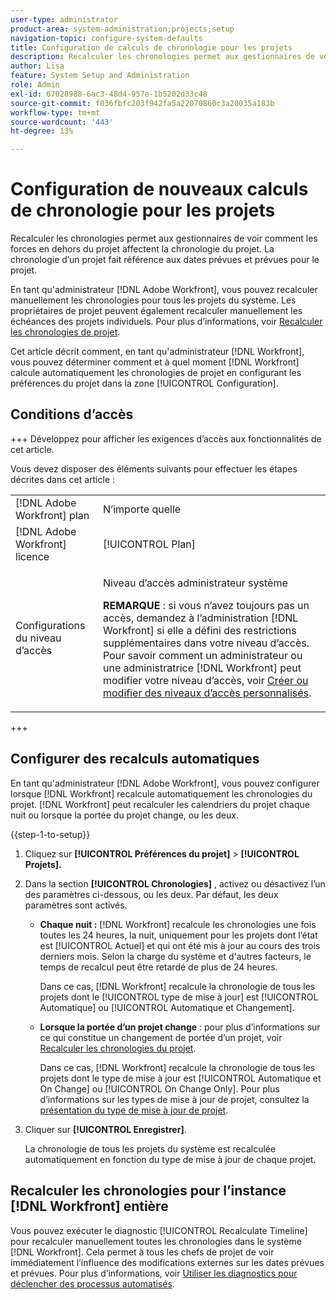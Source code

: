 ```yaml
---
user-type: administrator
product-area: system-administration;projects;setup
navigation-topic: configure-system-defaults
title: Configuration de calculs de chronologie pour les projets
description: Recalculer les chronologies permet aux gestionnaires de voir comment les forces en dehors du projet affectent la chronologie du projet. La chronologie d’un projet fait référence aux dates prévues et prévues pour le projet.
author: Lisa
feature: System Setup and Administration
role: Admin
exl-id: 67028988-6ac3-48d4-957e-1b5202d33c48
source-git-commit: f036fbfc203f942fa5a22070860c3a20035a183b
workflow-type: tm+mt
source-wordcount: '443'
ht-degree: 13%

---
```


# Configuration de nouveaux calculs de chronologie pour les projets

Recalculer les chronologies permet aux gestionnaires de voir comment les forces en dehors du projet affectent la chronologie du projet. La chronologie d’un projet fait référence aux dates prévues et prévues pour le projet.

En tant qu&#39;administrateur [!DNL Adobe Workfront], vous pouvez recalculer manuellement les chronologies pour tous les projets du système. Les propriétaires de projet peuvent également recalculer manuellement les échéances des projets individuels. Pour plus d’informations, voir [Recalculer les chronologies de projet](../../../manage-work/projects/manage-projects/recalculate-project-timeline.md).

Cet article décrit comment, en tant qu&#39;administrateur [!DNL Workfront], vous pouvez déterminer comment et à quel moment [!DNL Workfront] calcule automatiquement les chronologies de projet en configurant les préférences du projet dans la zone [!UICONTROL Configuration].

## Conditions d’accès

+++ Développez pour afficher les exigences d’accès aux fonctionnalités de cet article.

Vous devez disposer des éléments suivants pour effectuer les étapes décrites dans cet article :

<table style="table-layout:auto"> 
 <col> 
 <col> 
 <tbody> 
  <tr> 
   <td role="rowheader">[!DNL Adobe Workfront] plan</td> 
   <td>N’importe quelle</td> 
  </tr> 
  <tr> 
   <td role="rowheader">[!DNL Adobe Workfront] licence</td> 
   <td>[!UICONTROL Plan]</td> 
  </tr> 
  <tr> 
   <td role="rowheader">Configurations du niveau d’accès</td> 
   <td> <p>Niveau d’accès administrateur système</p> <p><b>REMARQUE</b> : si vous n’avez toujours pas un accès, demandez à l’administration [!DNL Workfront] si elle a défini des restrictions supplémentaires dans votre niveau d’accès. Pour savoir comment un administrateur ou une administratrice [!DNL Workfront] peut modifier votre niveau d’accès, voir <a href="../../../administration-and-setup/add-users/configure-and-grant-access/create-modify-access-levels.md" class="MCXref xref">Créer ou modifier des niveaux d’accès personnalisés</a>.</p> </td> 
  </tr> 
 </tbody> 
</table>

+++

## Configurer des recalculs automatiques

En tant qu&#39;administrateur [!DNL Adobe Workfront], vous pouvez configurer lorsque [!DNL Workfront] recalcule automatiquement les chronologies du projet. [!DNL Workfront] peut recalculer les calendriers du projet chaque nuit ou lorsque la portée du projet change, ou les deux.

{{step-1-to-setup}}

1. Cliquez sur **[!UICONTROL Préférences du projet]** > **[!UICONTROL Projets].**

1. Dans la section **[!UICONTROL Chronologies]** , activez ou désactivez l’un des paramètres ci-dessous, ou les deux. Par défaut, les deux paramètres sont activés.

   * **Chaque nuit :** [!DNL Workfront&#x200B;&#x200B;&#x200B;] recalcule les chronologies une fois toutes les 24 heures, la nuit, uniquement pour les projets dont l’état est [!UICONTROL Actuel] et qui ont été mis à jour au cours des trois derniers mois. Selon la charge du système et d&#39;autres facteurs, le temps de recalcul peut être retardé de plus de 24 heures.

     Dans ce cas, [!DNL Workfront] recalcule la chronologie de tous les projets dont le [!UICONTROL type de mise à jour] est [!UICONTROL Automatique] ou [!UICONTROL Automatique et Changement].

   * **Lorsque la portée d’un projet change** : pour plus d’informations sur ce qui constitue un changement de portée d’un projet, voir [Recalculer les chronologies du projet](../../../manage-work/projects/manage-projects/recalculate-project-timeline.md).

     Dans ce cas, [!DNL Workfront] recalcule la chronologie de tous les projets dont le type de mise à jour est [!UICONTROL Automatique et On Change] ou [!UICONTROL On Change Only].
Pour plus d’informations sur les types de mise à jour de projet, consultez la [présentation du type de mise à jour de projet](../../../manage-work/projects/planning-a-project/project-update-type-overview.md).

1. Cliquer sur **[!UICONTROL Enregistrer]**.

   La chronologie de tous les projets du système est recalculée automatiquement en fonction du type de mise à jour de chaque projet.

## Recalculer les chronologies pour l’instance [!DNL Workfront] entière

Vous pouvez exécuter le diagnostic [!UICONTROL Recalculate Timeline] pour recalculer manuellement toutes les chronologies dans le système [!DNL Workfront]. Cela permet à tous les chefs de projet de voir immédiatement l’influence des modifications externes sur les dates prévues et prévues. Pour plus d’informations, voir [Utiliser les diagnostics pour déclencher des processus automatisés](../../../administration-and-setup/manage-workfront/run-diagnostics/use-diagnostics-to-trigger-automated-processes.md).
